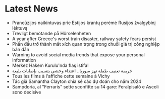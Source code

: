 # Latest News
-  Prancūzijos naikintuvas prie Estijos krantų perėmė Rusijos žvalgybinį lėktuvą
-  Trevligt bemötande på Hörselenheten
-  A year after Greece's worst train disaster, railway safety fears persist
-  Phấn đấu trở thành mắt xích quan trọng trong chuỗi giá trị công nghiệp bán dẫn
-  Warning to avoid social media trends that expose your personal information
-  Merkez Hakem Kurulu'nda flaş istifa!
-  جريمة تعنيف طفلة تهز سوريا.. اعتداء وحشي يتسبب بإصابات بليغة
-  Tous les films à l'affiche cette semaine à Vichy
-  Tác giả Samantha Clayton chia sẻ các dự đoán cho năm 2024
-  Sampdoria, al "Ferraris" sette sconfitte su 14 gare: Feralpisalò e Ascoli sono decisive
